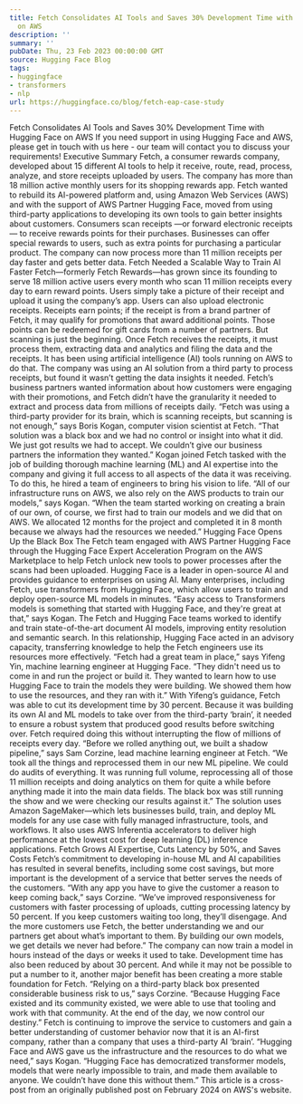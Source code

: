 ```yaml
---
title: Fetch Consolidates AI Tools and Saves 30% Development Time with Hugging Face
  on AWS
description: ''
summary: ''
pubDate: Thu, 23 Feb 2023 00:00:00 GMT
source: Hugging Face Blog
tags:
- huggingface
- transformers
- nlp
url: https://huggingface.co/blog/fetch-eap-case-study
---
```


Fetch Consolidates AI Tools and Saves 30% Development Time with Hugging Face on AWS
If you need support in using Hugging Face and AWS, please get in touch with us here - our team will contact you to discuss your requirements!
Executive Summary
Fetch, a consumer rewards company, developed about 15 different AI tools to help it receive, route, read, process, analyze, and store receipts uploaded by users. The company has more than 18 million active monthly users for its shopping rewards app. Fetch wanted to rebuild its AI-powered platform and, using Amazon Web Services (AWS) and with the support of AWS Partner Hugging Face, moved from using third-party applications to developing its own tools to gain better insights about customers. Consumers scan receipts —or forward electronic receipts— to receive rewards points for their purchases. Businesses can offer special rewards to users, such as extra points for purchasing a particular product. The company can now process more than 11 million receipts per day faster and gets better data.
Fetch Needed a Scalable Way to Train AI Faster
Fetch—formerly Fetch Rewards—has grown since its founding to serve 18 million active users every month who scan 11 million receipts every day to earn reward points. Users simply take a picture of their receipt and upload it using the company’s app. Users can also upload electronic receipts. Receipts earn points; if the receipt is from a brand partner of Fetch, it may qualify for promotions that award additional points. Those points can be redeemed for gift cards from a number of partners. But scanning is just the beginning. Once Fetch receives the receipts, it must process them, extracting data and analytics and filing the data and the receipts. It has been using artificial intelligence (AI) tools running on AWS to do that.
The company was using an AI solution from a third party to process receipts, but found it wasn’t getting the data insights it needed. Fetch’s business partners wanted information about how customers were engaging with their promotions, and Fetch didn’t have the granularity it needed to extract and process data from millions of receipts daily. “Fetch was using a third-party provider for its brain, which is scanning receipts, but scanning is not enough,” says Boris Kogan, computer vision scientist at Fetch. “That solution was a black box and we had no control or insight into what it did. We just got results we had to accept. We couldn’t give our business partners the information they wanted.”
Kogan joined Fetch tasked with the job of building thorough machine learning (ML) and AI expertise into the company and giving it full access to all aspects of the data it was receiving. To do this, he hired a team of engineers to bring his vision to life. “All of our infrastructure runs on AWS, we also rely on the AWS products to train our models,” says Kogan. “When the team started working on creating a brain of our own, of course, we first had to train our models and we did that on AWS. We allocated 12 months for the project and completed it in 8 month because we always had the resources we needed.”
Hugging Face Opens Up the Black Box
The Fetch team engaged with AWS Partner Hugging Face through the Hugging Face Expert Acceleration Program on the AWS Marketplace to help Fetch unlock new tools to power processes after the scans had been uploaded. Hugging Face is a leader in open-source AI and provides guidance to enterprises on using AI. Many enterprises, including Fetch, use transformers from Hugging Face, which allow users to train and deploy open-source ML models in minutes. “Easy access to Transformers models is something that started with Hugging Face, and they're great at that,” says Kogan. The Fetch and Hugging Face teams worked to identify and train state-of-the-art document AI models, improving entity resolution and semantic search.
In this relationship, Hugging Face acted in an advisory capacity, transferring knowledge to help the Fetch engineers use its resources more effectively. “Fetch had a great team in place,” says Yifeng Yin, machine learning engineer at Hugging Face. “They didn't need us to come in and run the project or build it. They wanted to learn how to use Hugging Face to train the models they were building. We showed them how to use the resources, and they ran with it.” With Yifeng’s guidance, Fetch was able to cut its development time by 30 percent.
Because it was building its own AI and ML models to take over from the third-party ‘brain’, it needed to ensure a robust system that produced good results before switching over. Fetch required doing this without interrupting the flow of millions of receipts every day. “Before we rolled anything out, we built a shadow pipeline,” says Sam Corzine, lead machine learning engineer at Fetch. “We took all the things and reprocessed them in our new ML pipeline. We could do audits of everything. It was running full volume, reprocessing all of those 11 million receipts and doing analytics on them for quite a while before anything made it into the main data fields. The black box was still running the show and we were checking our results against it.” The solution uses Amazon SageMaker—which lets businesses build, train, and deploy ML models for any use case with fully managed infrastructure, tools, and workflows. It also uses AWS Inferentia accelerators to deliver high performance at the lowest cost for deep learning (DL) inference applications.
Fetch Grows AI Expertise, Cuts Latency by 50%, and Saves Costs
Fetch’s commitment to developing in-house ML and AI capabilities has resulted in several benefits, including some cost savings, but more important is the development of a service that better serves the needs of the customers. “With any app you have to give the customer a reason to keep coming back,” says Corzine. “We’ve improved responsiveness for customers with faster processing of uploads, cutting processing latency by 50 percent. If you keep customers waiting too long, they’ll disengage. And the more customers use Fetch, the better understanding we and our partners get about what’s important to them. By building our own models, we get details we never had before.”
The company can now train a model in hours instead of the days or weeks it used to take. Development time has also been reduced by about 30 percent. And while it may not be possible to put a number to it, another major benefit has been creating a more stable foundation for Fetch. “Relying on a third-party black box presented considerable business risk to us,” says Corzine. “Because Hugging Face existed and its community existed, we were able to use that tooling and work with that community. At the end of the day, we now control our destiny.”
Fetch is continuing to improve the service to customers and gain a better understanding of customer behavior now that it is an AI-first company, rather than a company that uses a third-party AI ‘brain’. “Hugging Face and AWS gave us the infrastructure and the resources to do what we need,” says Kogan. “Hugging Face has democratized transformer models, models that were nearly impossible to train, and made them available to anyone. We couldn’t have done this without them.”
This article is a cross-post from an originally published post on February 2024 on AWS's website.